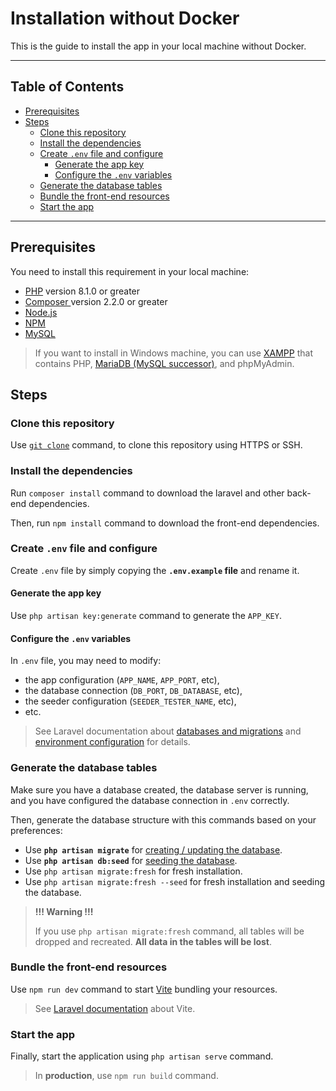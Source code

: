 <h1>Installation without Docker</h1>

This is the guide to install the app in your local machine without Docker.

---

<h2>Table of Contents</h2>

- [Prerequisites](#prerequisites)
- [Steps](#steps)
  - [Clone this repository](#clone-this-repository)
  - [Install the dependencies](#install-the-dependencies)
  - [Create `.env` file and configure](#create-env-file-and-configure)
    - [Generate the app key](#generate-the-app-key)
    - [Configure the `.env` variables](#configure-the-env-variables)
  - [Generate the database tables](#generate-the-database-tables)
  - [Bundle the front-end resources](#bundle-the-front-end-resources)
  - [Start the app](#start-the-app)

---

## Prerequisites

You need to install this requirement in your local machine:

- [PHP](https://www.php.net/downloads.php) version 8.1.0 or greater
- [Composer ](https://getcomposer.org/download) version 2.2.0 or greater
- [Node.js](https://nodejs.org/en/download)
- [NPM](https://www.npmjs.com/get-npm)
- [MySQL](https://www.mysql.com/downloads)

> If you want to install in Windows machine, you can use [XAMPP](https://www.apachefriends.org/download.html) that contains PHP, [MariaDB (MySQL successor)](https://mariadb.com/database-topics/mariadb-vs-mysql), and phpMyAdmin.

## Steps

### Clone this repository

Use [`git clone`](https://www.git-scm.com/docs/git-clone) command, to clone this repository using HTTPS or SSH.

### Install the dependencies

Run `composer install` command to download the laravel and other back-end dependencies.

Then, run `npm install` command to download the front-end dependencies.

### Create `.env` file and configure

Create `.env` file by simply copying the **`.env.example` file** and rename it.

#### Generate the app key

Use `php artisan key:generate` command to generate the `APP_KEY`.

#### Configure the `.env` variables

In `.env` file, you may need to modify:

- the app configuration (`APP_NAME`, `APP_PORT`, etc),
- the database connection (`DB_PORT`, `DB_DATABASE`, etc),
- the seeder configuration (`SEEDER_TESTER_NAME`, etc),
- etc.

> See Laravel documentation about [databases and migrations](https://laravel.com/docs/9.x/#databases-and-migrations) and [environment configuration](https://laravel.com/docs/9.x/configuration#environment-configuration) for details.

### Generate the database tables

Make sure you have a database created, the database server is running, and you have configured the database connection in `.env` correctly.

Then, generate the database structure with this commands based on your preferences:

- Use **`php artisan migrate`** for [creating / updating the database](https://laravel.com/docs/9.x/migrations).
- Use **`php artisan db:seed`** for [seeding the database](https://laravel.com/docs/9.x/seeding#running-seeders).
- Use `php artisan migrate:fresh` for fresh installation.
- Use `php artisan migrate:fresh --seed` for fresh installation and seeding the database.

> **!!! Warning !!!**
>
> If you use `php artisan migrate:fresh` command, all tables will be dropped and recreated. **All data in the tables will be lost**.

### Bundle the front-end resources

Use `npm run dev` command to start [Vite](https://vitejs.dev) bundling your resources.

> See [Laravel documentation](https://laravel.com/docs/9.x/vite) about Vite.

### Start the app

Finally, start the application using `php artisan serve` command.

> In **production**, use `npm run build` command.
